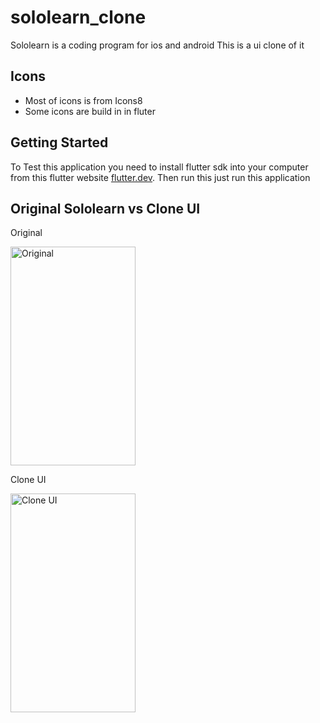# sololearn_clone

Sololearn is a coding program for ios and android 
This is a ui clone of it

## Icons

- Most of icons is from Icons8
- Some icons are build in in fluter

## Getting Started
To Test this application you need to install flutter sdk into your computer from this flutter website [flutter.dev](https://docs.flutter.dev/get-started/install).
Then run this just run this application

## Original Sololearn vs Clone UI
<p>Original</p>
<img src="https://github.com/GoodCoder27/Sololearn-Clone/assets/138159225/ffe5c79d-e616-41ee-9c1b-dd4deb869bfa" title="Original" height=350 width=200>
<p>Clone UI</p>
<img src="https://github.com/GoodCoder27/Sololearn-Clone/assets/138159225/d53811fb-7c66-4e44-bfff-23199ab61be4" title="Clone UI" height=350 width=200>
